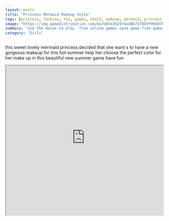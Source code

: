 ```yaml
---
layout: posts
title: "Princess Mermaid Makeup Style"
tags: [princess, fashion, fun, games, html5, makeup, mermaid, princess, style, summer, free, online, games, oyna, game, free, games, play, play, games]
image: "https://img.gamedistribution.com/ba7e03e362974ed8b7270b9f99dd7b6e.jpg"
summary: "use the mouse to play  free online games oyna game free games play play games"
category: "Girls"
---
```


this sweet lovely mermaid princess decided that she want s to have a new gorgeous makeup for this hot summer help her choose the perfect color for her make up in this beautiful new summer game have fun

<iframe width="100%" height="480px;" src="https://html5.gamedistribution.com/ba7e03e362974ed8b7270b9f99dd7b6e/"></iframe>